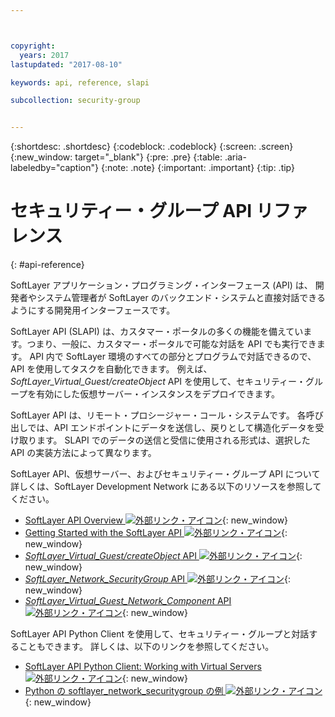 ```yaml
---



copyright:
  years: 2017
lastupdated: "2017-08-10"

keywords: api, reference, slapi

subcollection: security-group


---
```


{:shortdesc: .shortdesc}
{:codeblock: .codeblock}
{:screen: .screen}
{:new_window: target="_blank"}
{:pre: .pre}
{:table: .aria-labeledby="caption"}
{:note: .note}
{:important: .important}
{:tip: .tip}

# セキュリティー・グループ API リファレンス
{: #api-reference}

SoftLayer アプリケーション・プログラミング・インターフェース (API) は、
開発者やシステム管理者が SoftLayer のバックエンド・システムと直接対話できるようにする開発用インターフェースです。


SoftLayer API (SLAPI) は、カスタマー・ポータルの多くの機能を備えています。つまり、一般に、カスタマー・ポータルで可能な対話を API でも実行できます。 API 内で SoftLayer 環境のすべての部分とプログラムで対話できるので、API を使用してタスクを自動化できます。 例えば、*SoftLayer_Virtual_Guest/createObject* API を使用して、セキュリティー・グループを有効にした仮想サーバー・インスタンスをデプロイできます。

SoftLayer API は、リモート・プロシージャー・コール・システムです。 各呼び出しでは、API エンドポイントにデータを送信し、戻りとして構造化データを受け取ります。 SLAPI でのデータの送信と受信に使用される形式は、選択した API の実装方法によって異なります。

SoftLayer API、仮想サーバー、およびセキュリティー・グループ API について詳しくは、SoftLayer Development Network にある以下のリソースを参照してください。
* [SoftLayer API Overview ![外部リンク・アイコン](../../icons/launch-glyph.svg "外部リンク・アイコン")](https://softlayer.github.io/reference/softlayerapi/){: new_window}
* [Getting Started with the SoftLayer API ![外部リンク・アイコン](../../icons/launch-glyph.svg "外部リンク・アイコン")](http://sldn.softlayer.com/article/getting-started){: new_window}
* [*SoftLayer_Virtual_Guest/createObject* API ![外部リンク・アイコン](../../icons/launch-glyph.svg "外部リンク・アイコン")](http://sldn.softlayer.com/reference/services/SoftLayer_Virtual_Guest/createObject){: new_window}
* [*SoftLayer_Network_SecurityGroup* API ![外部リンク・アイコン](../../icons/launch-glyph.svg "外部リンク・アイコン")](https://sldn.softlayer.com/reference/services/SoftLayer_Network_SecurityGroup){: new_window}
* [*SoftLayer_Virtual_Guest_Network_Component* API ![外部リンク・アイコン](../../icons/launch-glyph.svg "外部リンク・アイコン")](http://sldn.softlayer.com/reference/services/SoftLayer_Virtual_Guest_Network_Component){: new_window}

SoftLayer API Python Client を使用して、セキュリティー・グループと対話することもできます。 詳しくは、以下のリンクを参照してください。
* [SoftLayer API Python Client: Working with Virtual Servers ![外部リンク・アイコン](../../icons/launch-glyph.svg "外部リンク・アイコン")](http://softlayer-python.readthedocs.io/en/latest/cli/vs.html){: new_window}
* [Python の softlayer_network_securitygroup の例 ![外部リンク・アイコン](../../icons/launch-glyph.svg "外部リンク・アイコン")](https://softlayer.github.io/classes/softlayer_network_securitygroup/){: new_window}
